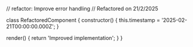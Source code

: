 // refactor: Improve error handling
// Refactored on 21/2/2025

class RefactoredComponent {
  constructor() {
    this.timestamp = '2025-02-21T00:00:00.000Z';
  }

  render() {
    return 'Improved implementation';
  }
}